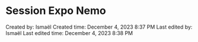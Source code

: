 # Session Expo Nemo

Created by: Ismaël 
Created time: December 4, 2023 8:37 PM
Last edited by: Ismaël 
Last edited time: December 4, 2023 8:38 PM